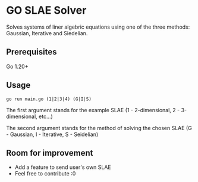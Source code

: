 # GO SLAE Solver

Solves systems of liner algebric equations using one of the three methods: Gaussian, Iterative and Siedelian.

## Prerequisites

Go 1.20+

## Usage

```
go run main.go (1|2|3|4) (G|I|S)
```

The first argument stands for the example SLAE (1 - 2-dimensional, 2 - 3-dimensional, etc...)

The second argument stands for the method of solving the chosen SLAE (G - Gaussian, I - Iterative, S - Seidelian)

## Room for improvement

- Add a feature to send user's own SLAE
- Feel free to contribute :0